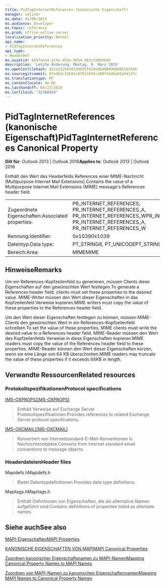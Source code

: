 ```yaml
---
title: PidTagInternetReferences (kanonische Eigenschaft)
manager: soliver
ms.date: 03/09/2015
ms.audience: Developer
ms.topic: reference
ms.prod: office-online-server
localization_priority: Normal
api_name:
- PidTagInternetReferences
api_type:
- HeaderDef
ms.assetid: 645fe61d-414a-455e-b034-db3cfd003b9d
description: 'Letzte Änderung: Montag, 9. März 2015'
ms.openlocfilehash: 431a212b6e024d695fe2de084080996d8b1054d6
ms.sourcegitcommit: 8fe462c32b91c87911942c188f3445e85a54137c
ms.translationtype: MT
ms.contentlocale: de-DE
ms.lasthandoff: 04/23/2019
ms.locfileid: "32360410"
---
```

# <a name="pidtaginternetreferences-canonical-property"></a><span data-ttu-id="8e296-103">PidTagInternetReferences (kanonische Eigenschaft)</span><span class="sxs-lookup"><span data-stu-id="8e296-103">PidTagInternetReferences Canonical Property</span></span>

  
  
<span data-ttu-id="8e296-104">**Gilt für**: Outlook 2013 | Outlook 2016</span><span class="sxs-lookup"><span data-stu-id="8e296-104">**Applies to**: Outlook 2013 | Outlook 2016</span></span> 
  
<span data-ttu-id="8e296-105">Enthält den Wert des Headerfelds References einer MIME-Nachricht (Multipurpose Internet Mail Extensions).</span><span class="sxs-lookup"><span data-stu-id="8e296-105">Contains the value of a Multipurpose Internet Mail Extensions (MIME) message's References header field.</span></span>
  
|||
|:-----|:-----|
|<span data-ttu-id="8e296-106">Zugeordnete Eigenschaften:</span><span class="sxs-lookup"><span data-stu-id="8e296-106">Associated properties:</span></span>  <br/> |<span data-ttu-id="8e296-107">PR_INTERNET_REFERENCES, PR_INTERNET_REFERENCES_A, PR_INTERNET_REFERENCES_W</span><span class="sxs-lookup"><span data-stu-id="8e296-107">PR_INTERNET_REFERENCES, PR_INTERNET_REFERENCES_A, PR_INTERNET_REFERENCES_W</span></span>  <br/> |
|<span data-ttu-id="8e296-108">Kennung:</span><span class="sxs-lookup"><span data-stu-id="8e296-108">Identifier:</span></span>  <br/> |<span data-ttu-id="8e296-109">0x1039</span><span class="sxs-lookup"><span data-stu-id="8e296-109">0x1039</span></span>  <br/> |
|<span data-ttu-id="8e296-110">Datentyp:</span><span class="sxs-lookup"><span data-stu-id="8e296-110">Data type:</span></span>  <br/> |<span data-ttu-id="8e296-111">PT_STRING8, PT_UNICODE</span><span class="sxs-lookup"><span data-stu-id="8e296-111">PT_STRING8, PT_UNICODE</span></span>  <br/> |
|<span data-ttu-id="8e296-112">Bereich:</span><span class="sxs-lookup"><span data-stu-id="8e296-112">Area:</span></span>  <br/> |<span data-ttu-id="8e296-113">MIME</span><span class="sxs-lookup"><span data-stu-id="8e296-113">MIME</span></span>  <br/> |
   
## <a name="remarks"></a><span data-ttu-id="8e296-114">Hinweise</span><span class="sxs-lookup"><span data-stu-id="8e296-114">Remarks</span></span>

<span data-ttu-id="8e296-115">Um ein References-Kopfzeilenfeld zu generieren, müssen Clients diese Eigenschaften auf den gewünschten Wert festlegen.</span><span class="sxs-lookup"><span data-stu-id="8e296-115">To generate a References header field, clients must set these properties to the desired value.</span></span> <span data-ttu-id="8e296-116">MIME-Writer müssen den Wert dieser Eigenschaften in das Kopfzeilenfeld Verweise kopieren.</span><span class="sxs-lookup"><span data-stu-id="8e296-116">MIME writers must copy the value of these properties to the References header field.</span></span>
  
<span data-ttu-id="8e296-117">Um den Wert dieser Eigenschaften festlegen zu können, müssen MIME-Clients den gewünschten Wert in ein References-Kopfzeilenfeld schreiben.</span><span class="sxs-lookup"><span data-stu-id="8e296-117">To set the value of these properties, MIME clients must write the desired value to a References header field.</span></span> <span data-ttu-id="8e296-118">MIME-Reader müssen den Wert des Kopfzeilenfelds Verweise in diese Eigenschaften kopieren.</span><span class="sxs-lookup"><span data-stu-id="8e296-118">MIME readers must copy the value of the References header field to these properties.</span></span> <span data-ttu-id="8e296-119">MIME-Reader können den Wert dieser Eigenschaften kürzen, wenn sie eine Länge von 64 KB überschreiten.</span><span class="sxs-lookup"><span data-stu-id="8e296-119">MIME readers may truncate the value of these properties if it exceeds 64KB in length.</span></span>
  
## <a name="related-resources"></a><span data-ttu-id="8e296-120">Verwandte Ressourcen</span><span class="sxs-lookup"><span data-stu-id="8e296-120">Related resources</span></span>

### <a name="protocol-specifications"></a><span data-ttu-id="8e296-121">Protokollspezifikationen</span><span class="sxs-lookup"><span data-stu-id="8e296-121">Protocol specifications</span></span>

<span data-ttu-id="8e296-122">[[MS-OXPROPS]](https://msdn.microsoft.com/library/f6ab1613-aefe-447d-a49c-18217230b148%28Office.15%29.aspx)</span><span class="sxs-lookup"><span data-stu-id="8e296-122">[[MS-OXPROPS]](https://msdn.microsoft.com/library/f6ab1613-aefe-447d-a49c-18217230b148%28Office.15%29.aspx)</span></span>
  
> <span data-ttu-id="8e296-123">Enthält Verweise auf Exchange Server Protokollspezifikationen.</span><span class="sxs-lookup"><span data-stu-id="8e296-123">Provides references to related Exchange Server protocol specifications.</span></span>
    
<span data-ttu-id="8e296-124">[[MS-OXCMAIL]](https://msdn.microsoft.com/library/b60d48db-183f-4bf5-a908-f584e62cb2d4%28Office.15%29.aspx)</span><span class="sxs-lookup"><span data-stu-id="8e296-124">[[MS-OXCMAIL]](https://msdn.microsoft.com/library/b60d48db-183f-4bf5-a908-f584e62cb2d4%28Office.15%29.aspx)</span></span>
  
> <span data-ttu-id="8e296-125">Konvertiert von Internetstandard-E-Mail-Konventionen in Nachrichtenobjekte.</span><span class="sxs-lookup"><span data-stu-id="8e296-125">Converts from Internet standard email conventions to message objects.</span></span>
    
### <a name="header-files"></a><span data-ttu-id="8e296-126">Headerdateien</span><span class="sxs-lookup"><span data-stu-id="8e296-126">Header files</span></span>

<span data-ttu-id="8e296-127">Mapidefs.h</span><span class="sxs-lookup"><span data-stu-id="8e296-127">Mapidefs.h</span></span>
  
> <span data-ttu-id="8e296-128">Bietet Datentypdefinitionen.</span><span class="sxs-lookup"><span data-stu-id="8e296-128">Provides data type definitions.</span></span>
    
<span data-ttu-id="8e296-129">Mapitags.h</span><span class="sxs-lookup"><span data-stu-id="8e296-129">Mapitags.h</span></span>
  
> <span data-ttu-id="8e296-130">Enthält Definitionen von Eigenschaften, die als alternative Namen aufgeführt sind.</span><span class="sxs-lookup"><span data-stu-id="8e296-130">Contains definitions of properties listed as alternate names.</span></span>
    
## <a name="see-also"></a><span data-ttu-id="8e296-131">Siehe auch</span><span class="sxs-lookup"><span data-stu-id="8e296-131">See also</span></span>



[<span data-ttu-id="8e296-132">MAPI-Eigenschaften</span><span class="sxs-lookup"><span data-stu-id="8e296-132">MAPI Properties</span></span>](mapi-properties.md)
  
[<span data-ttu-id="8e296-133">KANONISCHE EIGENSCHAFTEN VON MAPI</span><span class="sxs-lookup"><span data-stu-id="8e296-133">MAPI Canonical Properties</span></span>](mapi-canonical-properties.md)
  
[<span data-ttu-id="8e296-134">Zuordnen kanonischer Eigenschaftsnamen zu MAPI-Namen</span><span class="sxs-lookup"><span data-stu-id="8e296-134">Mapping Canonical Property Names to MAPI Names</span></span>](mapping-canonical-property-names-to-mapi-names.md)
  
[<span data-ttu-id="8e296-135">Zuordnen von MAPI-Namen zu kanonischen Eigenschaftennamen</span><span class="sxs-lookup"><span data-stu-id="8e296-135">Mapping MAPI Names to Canonical Property Names</span></span>](mapping-mapi-names-to-canonical-property-names.md)

